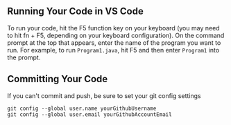 ## Running Your Code in VS Code
To run your code, hit the F5 function key on your keyboard (you may need to hit fn + F5, depending on your keyboard configuration).  On the command prompt at the top that appears, enter the name of the program you want to run. For example, to run `Program1.java`, hit F5 and then enter `Program1` into the prompt. 


## Committing Your Code
If you can't commit and push, be sure to set your git config settings
```
git config --global user.name yourGithubUsername
git config --global user.email yourGithubAccountEmail
```

